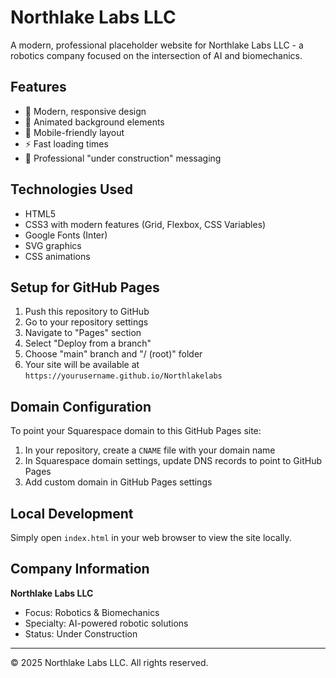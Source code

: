 # Northlake Labs LLC

A modern, professional placeholder website for Northlake Labs LLC - a robotics company focused on the intersection of AI and biomechanics.

## Features

- 🎨 Modern, responsive design
- 🌟 Animated background elements
- 📱 Mobile-friendly layout
- ⚡ Fast loading times
- 🔧 Professional "under construction" messaging

## Technologies Used

- HTML5
- CSS3 with modern features (Grid, Flexbox, CSS Variables)
- Google Fonts (Inter)
- SVG graphics
- CSS animations

## Setup for GitHub Pages

1. Push this repository to GitHub
2. Go to your repository settings
3. Navigate to "Pages" section
4. Select "Deploy from a branch"
5. Choose "main" branch and "/ (root)" folder
6. Your site will be available at `https://yourusername.github.io/Northlakelabs`

## Domain Configuration

To point your Squarespace domain to this GitHub Pages site:

1. In your repository, create a `CNAME` file with your domain name
2. In Squarespace domain settings, update DNS records to point to GitHub Pages
3. Add custom domain in GitHub Pages settings

## Local Development

Simply open `index.html` in your web browser to view the site locally.

## Company Information

**Northlake Labs LLC**
- Focus: Robotics & Biomechanics
- Specialty: AI-powered robotic solutions
- Status: Under Construction

---

© 2025 Northlake Labs LLC. All rights reserved.

